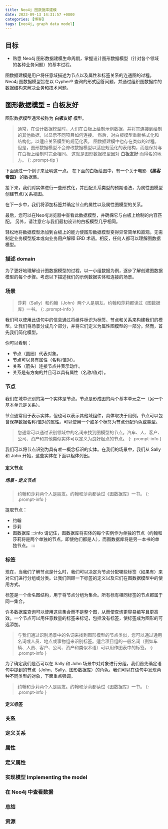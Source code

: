 ```yaml
---
title: Neo4j 图数据库建模
date: 2023-09-13 14:31:57 +0800
categories: [博客]
tags: [neo4j, graph data model] 
---
```



## 目标

- 熟悉 Neo4j 图形数据建模生命周期，掌握设计图形数据模型（针对各个领域的各种业务问题）的基本过程。

图数据建模是用户将任意域描述为节点以及属性和标签关系的连通图的过程。 Neo4j 图数据模型旨在以 Cypher® 查询的形式回答问题，并通过组织图数据库的数据结构来解决业务和技术问题。

## 图形数据模型 = 白板友好

图形数据模型通常被称为 __白板友好__ 模型。 


> 通常，在设计数据模型时，人们在白板上绘制示例数据，并将其连接到绘制的其他数据，以显示不同项目如何连接。 然后，对白板模型重新格式化和结构化，以适应关系模型的规范化表。
图数据建模中也存在类似的过程。 但是，图形数据模型不会修改数据模型以适应规范化的表结构，而是保持与在白板上绘制时完全相同。 这就是图形数据模型因对 __白板友好__ 而得名的地方。
{: .prompt-tip }


下面通过一个例子来证明这一点。 在下面的白板绘图中，有一个关于电影 __《黑客帝国》__ 的数据集。


接下来，我们对实体进行一些形式化，并匹配关系类型的预期语法，为属性图模型创建节点/关系视图。


在下一步中，我们将添加标签并确定节点的属性以及属性图模型的关系。


最后，您可以在Neo4j浏览器中查看此数据模型，并确保它与白板上绘制的内容匹配。 另外，请注意它与我们最初设计的白板模型几乎相同。


轻松地将数据模型添加到白板上的能力使图形数据模型变得异常简单和直观。无需制定业务模型版本或向业务用户解释 ERD 术语。相反，任何人都可以理解图数据模型。

### 描述 domain
 
为了更好地理解设计图数据模型的过程，以一小组数据为例，逐步了解创建图数据模型的每个步骤。考虑以下描述我们的示例数据实体和连接的场景。
###  场景

> 莎莉（Sally）和约翰（John）两个人是朋友。约翰和莎莉都读过《图数据库》一书。
{: .prompt-info }

我们可以使用此语句中的信息通过将组件标识为标签、节点和关系来构建我们的模型。让我们将场景分成几个部分，并将它们定义为属性图模型的一部分。然而，首先我们简化模型。


你可以看到：

- 节点（圆圈）代表对象。
- 节点可以具有属性（名称/值对）。
- 关系（箭头）连接节点并表示动作。
- 关系是有方向的并且可以具有属性（名称/值对）。
### 节点
我们在域中识别的第一个实体是节点。节点是形成图的两个基本单元之一（另一个基本单元是关系）。

节点通常用于表示实体，但也可以表示其他域组件，具体取决于用例。节点可以包含保存数据名称/值对的属性。可以使用一个或多个标签为节点分配角色或类型。

> 您通常可以通过识别领域中的名词来找到图模型的节点。汽车、人、客户、公司、资产和其他类似实体可以定义为良好起点的节点。
{: .prompt-info }

我们可以将节点识别为具有唯一概念标识的实体。在我们的场景中，我们从 Sally 和 John 开始，这些实体在下面以粗体列出。

#### 定义节点

##### 场景 - 定义节点

> 约翰和莎莉两个人是朋友。约翰和莎莉都读过《图数据库》一书。
{: .prompt-info }

提取节点：

- 约翰
- 莎莉
- 图数据库
:::info
请记住，图数据库将实体的每个实例作为单独的节点（约翰和莎莉将是两个单独的节点，即使他们都是人），而图数据库将是另一本书的单独节点。
:::
### 标签
现在，当我们了解节点是什么时，我们可以决定为节点分配哪些标签（如果有）来对它们进行分组或分类。让我们回顾一下标签的定义以及它们在图数据模型中的使用方式。

标签是一个命名图结构，用于将节点分组为集合。所有标有相同标签的节点都属于同一集合。

许多数据库查询可以使用这些集合而不是整个图，从而使查询更容易编写且更高效。一个节点可以用任意数量的标签来标记，包括没有标签，使标签成为图形的可选添加。


> 与我们通过识别场景中的名词来找到图形模型的节点类似，您可以通过通用名词或人员、地点或事物组来识别标签。适合项目组的一般名词（例如车辆、人员、客户、公司、资产和类似术语）可以用作图表中的标签。
{: .prompt-info }

为了确定我们是否可以在 Sally 和 John 场景中对对象进行分组，我们首先确定语句中提到的节点（John、Sally、图形数据库）的角色。我们可以在语句中发现两种不同类型的对象，下面重点强调。


> 约翰和莎莉两个人是朋友。约翰和莎莉都读过《图数据库》一书。
{: .prompt-info }

#### 定义标签

### 关系

### 定义关系

### 属性

### 定义属性

### 实现模型 Implementing the model

### 在 Neo4j 中查看数据

### 总结

### 资源

